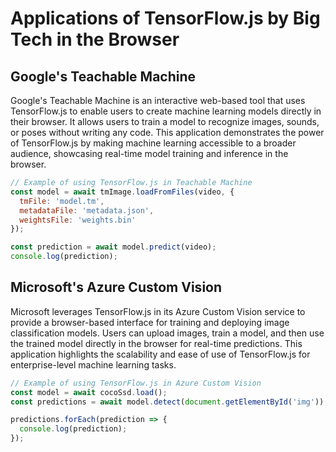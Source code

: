 # Applications of TensorFlow.js by Big Tech in the Browser

## Google's Teachable Machine

Google's Teachable Machine is an interactive web-based tool that uses TensorFlow.js to enable users to create machine learning models directly in their browser. It allows users to train a model to recognize images, sounds, or poses without writing any code. This application demonstrates the power of TensorFlow.js by making machine learning accessible to a broader audience, showcasing real-time model training and inference in the browser.

```javascript
// Example of using TensorFlow.js in Teachable Machine
const model = await tmImage.loadFromFiles(video, {
  tmFile: 'model.tm',
  metadataFile: 'metadata.json',
  weightsFile: 'weights.bin'
});

const prediction = await model.predict(video);
console.log(prediction);
```

## Microsoft's Azure Custom Vision

Microsoft leverages TensorFlow.js in its Azure Custom Vision service to provide a browser-based interface for training and deploying image classification models. Users can upload images, train a model, and then use the trained model directly in the browser for real-time predictions. This application highlights the scalability and ease of use of TensorFlow.js for enterprise-level machine learning tasks.

```javascript
// Example of using TensorFlow.js in Azure Custom Vision
const model = await cocoSsd.load();
const predictions = await model.detect(document.getElementById('img'));

predictions.forEach(prediction => {
  console.log(prediction);
});
```

